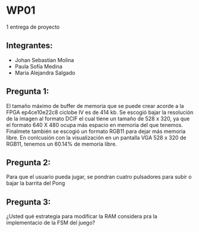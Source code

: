 # WP01
 1 entrega de proyecto 
 
 Integrantes:
-------
* Johan Sebastian Molina
* Paula Sofía Medina
* Maria Alejandra Salgado

Pregunta 1:
---------------------------------

El tamaño máximo de buffer de memoria que se puede crear acorde a la FPGA ep4ce10e22c8 ciclobe IV es de 414 kb. 
Se escogió bajar la resolución de la imagen al formato DCIF el cual tiene un tamaño de 528 x 320, ya que el formato 640 X 480 ocupa más espacio en memoria del que tenemos. Finalmete también se escogió un formato RGB11 para dejar más memoria libre. 
En conlcusión con la visualización en un pantalla VGA 528 x 320 de RGB11, tenemos un 60.14% de memoria libre.

Pregunta 2:
--

Para que el usuario pueda jugar, se pondran cuatro pulsadores para subir o bajar la barrita del Pong

Pregunta 3:
--
¿Usted qué estrategia para modificar la RAM considera pra la implementacio de la FSM del juego?
